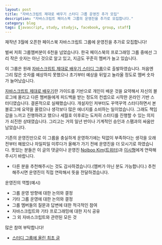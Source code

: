 ```yaml
---
layout: post
title: "자바스크립트 제대로 배우기 스터디 그룹 운영진 추가 모집"
description: "자바스크립트 페이스북 그룹의 운영진을 추가로 모집합니다."
category: blog
tags: [javascript, study, studyjs, facebook, group, staff]
---
```


재작년 3월에 오픈한 페이스북 자바스크립트 그룹에 운영진을 추가로 모집합니다!

벌써 저희 그룹멤버분이 6천을 넘었습니다. 한국 페이스북의 프로그래밍 그룹 중에선 그리 작은 숫자는 아닌 것으로 알고 있고, 지금도 꾸준히 멤버가 늘고 있습니다.

이 그룹은 원래 [자바스크립트 제대로 배우기 스터디 그룹](http://nolboo.github.io/blog/2014/03/18/how-to-learn-javascript-properly-study/)으로 출발하였습니다. 처음엔 그리 많은 숫자를 예상하지 못했으나 초기부터 예상을 뒤엎고 놀라울 정도로 멤버 숫자가 늘어났습니다. 

[자바스크립트 제대로 배우기](http://nolboo.github.io/blog/2014/03/13/how-to-learn-javascript-properly/)란 가이드를 기반으로 개인이 배운 것을 요약해서 자신의 블로그에 올리고 다른 멤버들에게 피드백을 받는 정도의 컨셉으로 시작한 온라인 기반 스터디였습니다. 결론적으로 실패했습니다. 개설자인 저부터도 꾸역꾸역 스터디하면서 본 블로그에 요약을 올렸으나 생각보다 많은 에너지를 소비하는 일이었습니다. 그래도 책임감을 느끼고 진행하려고 했으나 세월호 이후로는 도저히 스터디를 진행할 수 있는 의지가 쇠진한 상태였습니다. 그리고는 거의 일년 반이나 기계적인 승인과 스팸과의 싸움만 남았습니다.

기존의 운영진만으로 이 그룹을 충실하게 운영하기에는 턱없이 부족하다는 생각을 오래전부터 해왔으나 차일피일 미루다가 올해가 가기 전에 운영진을 더 모시기로 하였습니다. 뜻있는 분들은 이 글의 댓글이나 운영진 [Nolboo Kim](https://www.facebook.com/nolboo)([트위터](https://twitter.com/n0lb00))과 [이시형](https://www.facebook.com/super2451894)에게 연락해주시기 바랍니다.

* 다른 분을 추천해주시는 것도 감사하겠습니다.(멤버가 아닌 분도 가능합니다.) 추천해주시면 운영진이 직접 연락해서 뜻을 전달하겠습니다.

운영진의 역할(예시)

- 그룹 운영 방향에 대한 논의와 결정
- 기타 그룹 운영에 대한 논의와 결정
- 그룹 멤버들의 질문과 답변에 대한 적극적인 참여
- 자바스크립트와 기타 프로그래밍에 대한 지식 공유
- 그 외 자바스크립트와 관련된 모든 것

많은 참여 부탁합니다!

* [스터디 그룹에 올린 최초 글](https://www.facebook.com/groups/learnjsproperly/permalink/589041514579793/)